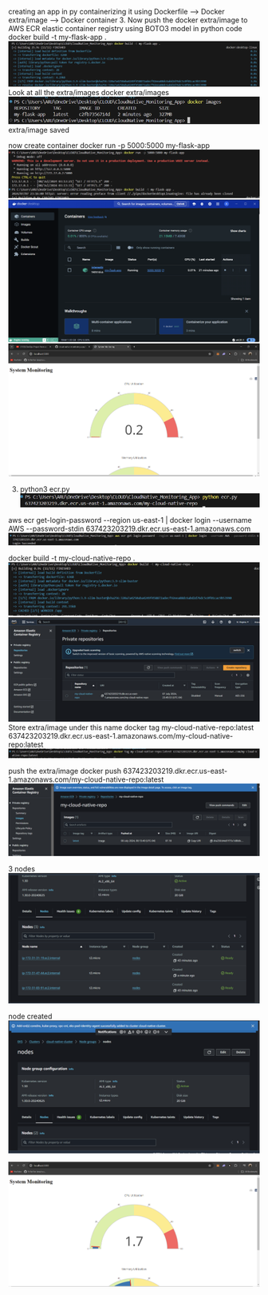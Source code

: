 creating an app in py
containerizing it using Dockerfile --> Docker extra/image --> Docker container
3. Now push the docker extra/image to AWS ECR elastic container registry using BOTO3 model in python code 
docker build -t my-flask-app .
![alt text](extra/image.png)
Look at all the extra/images
docker extra/images
![alt text](extra/image-1.png)
extra/image saved

now create container
docker run -p 5000:5000 my-flask-app
![alt text](extra/image-2.png)
![alt text](extra/image-3.png)
![alt text](extra/image-4.png)

3.  python3 ecr.py
   ![alt text](extra/image-5.png)

   aws ecr get-login-password --region us-east-1 | docker login --username AWS --password-stdin 637423203219.dkr.ecr.us-east-1.amazonaws.com
   ![alt text](extra/image-6.png)

docker build -t my-cloud-native-repo .
![Created_extra/image](extra/image-7.png)
![alt text](extra/image-9.png)
Store extra/image under this name
docker tag my-cloud-native-repo:latest 637423203219.dkr.ecr.us-east-1.amazonaws.com/my-cloud-native-repo:latest
![alt text](extra/image-8.png)

push the extra/image
docker push 637423203219.dkr.ecr.us-east-1.amazonaws.com/my-cloud-native-repo:latest
![alt text](extra/image-10.png)

3 nodes
![alt text](extra/image-13.png)

node created
![alt text](extra/image-11.png)


![alt text](extra/image-12.png)
